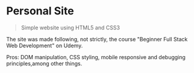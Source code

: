 # Personal Site
> Simple website using HTML5 and CSS3

The site was made following, not strictly, the course "Beginner Full Stack Web Development" on Udemy.

Pros: DOM manipulation, CSS styling, mobile responsive and debugging principles,among other things.

